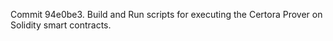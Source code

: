 Commit 94e0be3.                    Build and Run scripts for executing the Certora Prover on Solidity smart contracts.